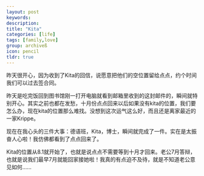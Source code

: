 ```yaml
---
layout: post
keywords: 
description: 
title: "Kita"
categories: [life]
tags: [family,love]
group: archiveß
icon: pencil
tldr: true
---
```


昨天很开心，因为收到了Kita的回信，说愿意把他们的空位置留给点点，约个时间我们可以过去签合同。

昨天是吃完饭回到图书馆刚一打开电脑就看到邮箱里收到的这封邮件的，瞬间就特别开心。其实之前也都在发愁，十月份点点回来以后如果没有kita的位置，我们要怎么办，现在kita的位置那么难找。没想到这次运气这么好，而且还是离家最近的一家Krippe。

现在在我心头的三件大事：德语班，Kita，博士，瞬间就完成了一件。实在是太振奋人心啦！我仿佛都看到了点点回来了。

Kita的位置从8.1就开始了，也就是说点点不需要等到十月才回来。老公7月答辩，也就是说我们最早7月就能回家接她啦！我真的有点迫不及待，就是不知道老公意见如何……




